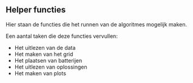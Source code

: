 ## Helper functies

Hier staan de functies die het runnen van de algoritmes mogelijk maken.

Een aantal taken die deze functies vervullen:
* Het uitlezen van de data
* Het maken van het grid
* Het plaatsen van batterijen
* Het uitlezen van oplossingen
* Het maken van plots 
